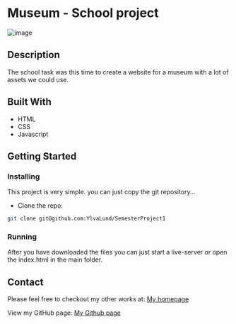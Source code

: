 # Museum - School project

![image](https://ylvalund.com/img/rainydays.jpg)

## Description

The school task was this time to create a website for a museum with a lot of assets we could use.

## Built With

- HTML
- CSS
- Javascript

## Getting Started

### Installing

This project is very simple. you can just copy the git repository...

- Clone the repo:

```bash
git clone git@github.com:YlvaLund/SemesterProject1
```

### Running

After you have downloaded the files you can just start a live-server or open the index.html in the main folder.

## Contact

Please feel free to checkout my other works at:
[My homepage](https://www.ylvalund.com)

View my GitHub page:
[My Github page](https://github.com/YlvaLund)
